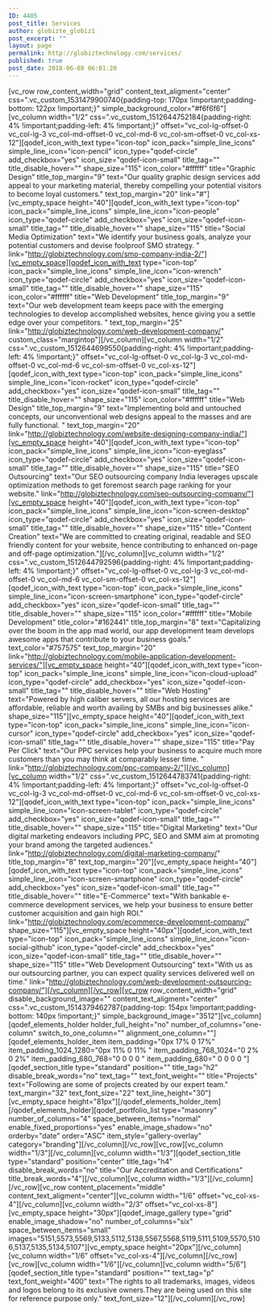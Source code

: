 ```yaml
---
ID: 4405
post_title: Services
author: globizte_globiz1
post_excerpt: ""
layout: page
permalink: http://globiztechnology.com/services/
published: true
post_date: 2018-06-08 06:01:20
---
```

[vc_row row_content_width="grid" content_text_aligment="center" css=".vc_custom_1531479900740{padding-top: 170px !important;padding-bottom: 122px !important;}" simple_background_color="#f6f6f6"][vc_column width="1/2" css=".vc_custom_1512644752184{padding-right: 4% !important;padding-left: 4% !important;}" offset="vc_col-lg-offset-0 vc_col-lg-3 vc_col-md-offset-0 vc_col-md-6 vc_col-sm-offset-0 vc_col-xs-12"][qodef_icon_with_text type="icon-top" icon_pack="simple_line_icons" simple_line_icon="icon-pencil" icon_type="qodef-circle" add_checkbox="yes" icon_size="qodef-icon-small" title_tag="" title_disable_hover="" shape_size="115" icon_color="#ffffff" title="Graphic Design" title_top_margin="9" text="Our quality graphic design services add appeal to your marketing material, thereby compelling your potential visitors to become loyal customers." text_top_margin="20" link="#"][vc_empty_space height="40"][qodef_icon_with_text type="icon-top" icon_pack="simple_line_icons" simple_line_icon="icon-people" icon_type="qodef-circle" add_checkbox="yes" icon_size="qodef-icon-small" title_tag="" title_disable_hover="" shape_size="115" title="Social Media Optimization" text="We identify your business goals, analyze your potential customers and devise foolproof SMO strategy. " link="http://globiztechnology.com/smo-company-india-2/"][vc_empty_space][qodef_icon_with_text type="icon-top" icon_pack="simple_line_icons" simple_line_icon="icon-wrench" icon_type="qodef-circle" add_checkbox="yes" icon_size="qodef-icon-small" title_tag="" title_disable_hover="" shape_size="115" icon_color="#ffffff" title="Web Development" title_top_margin="9" text="Our web development team keeps pace with the emerging technologies to develop accomplished websites, hence giving you a settle edge over your competitors. " text_top_margin="25" link="http://globiztechnology.com/web-development-company/" custom_class="margintop"][/vc_column][vc_column width="1/2" css=".vc_custom_1512644699550{padding-right: 4% !important;padding-left: 4% !important;}" offset="vc_col-lg-offset-0 vc_col-lg-3 vc_col-md-offset-0 vc_col-md-6 vc_col-sm-offset-0 vc_col-xs-12"][qodef_icon_with_text type="icon-top" icon_pack="simple_line_icons" simple_line_icon="icon-rocket" icon_type="qodef-circle" add_checkbox="yes" icon_size="qodef-icon-small" title_tag="" title_disable_hover="" shape_size="115" icon_color="#ffffff" title="Web Design" title_top_margin="9" text="Implementing bold and untouched concepts, our unconventional web designs appeal to the masses and are fully functional. " text_top_margin="20" link="http://globiztechnology.com/website-designing-company-india/"][vc_empty_space height="40"][qodef_icon_with_text type="icon-top" icon_pack="simple_line_icons" simple_line_icon="icon-eyeglass" icon_type="qodef-circle" add_checkbox="yes" icon_size="qodef-icon-small" title_tag="" title_disable_hover="" shape_size="115" title="SEO Outsourcing" text="Our SEO outsourcing company India leverages upscale optimization methods to get foremost search page ranking for your website." link="http://globiztechnology.com/seo-outsourcing-company/"][vc_empty_space height="40"][qodef_icon_with_text type="icon-top" icon_pack="simple_line_icons" simple_line_icon="icon-screen-desktop" icon_type="qodef-circle" add_checkbox="yes" icon_size="qodef-icon-small" title_tag="" title_disable_hover="" shape_size="115" title="Content Creation" text="We are committed to creating original, readable and SEO friendly content for your website, hence contributing to enhanced on-page and off-page optimization."][/vc_column][vc_column width="1/2" css=".vc_custom_1512644792596{padding-right: 4% !important;padding-left: 4% !important;}" offset="vc_col-lg-offset-0 vc_col-lg-3 vc_col-md-offset-0 vc_col-md-6 vc_col-sm-offset-0 vc_col-xs-12"][qodef_icon_with_text type="icon-top" icon_pack="simple_line_icons" simple_line_icon="icon-screen-smartphone" icon_type="qodef-circle" add_checkbox="yes" icon_size="qodef-icon-small" title_tag="" title_disable_hover="" shape_size="115" icon_color="#ffffff" title="Mobile Development" title_color="#162441" title_top_margin="8" text="Capitalizing over the boom in the app mad world, our app development team develops awesome apps that contribute to your business goals." text_color="#757575" text_top_margin="20" link="http://globiztechnology.com/mobile-application-development-services/"][vc_empty_space height="40"][qodef_icon_with_text type="icon-top" icon_pack="simple_line_icons" simple_line_icon="icon-cloud-upload" icon_type="qodef-circle" add_checkbox="yes" icon_size="qodef-icon-small" title_tag="" title_disable_hover="" title="Web Hosting" text="Powered by high caliber servers, all our hosting services are affordable, reliable and worth availing by SMBs and big businesses alike." shape_size="115"][vc_empty_space height="40"][qodef_icon_with_text type="icon-top" icon_pack="simple_line_icons" simple_line_icon="icon-cursor" icon_type="qodef-circle" add_checkbox="yes" icon_size="qodef-icon-small" title_tag="" title_disable_hover="" shape_size="115" title="Pay Per Click" text="Our PPC services help your business to acquire much more customers than you may think at comparably lesser time. " link="http://globiztechnology.com/ppc-company-2/"][/vc_column][vc_column width="1/2" css=".vc_custom_1512644783741{padding-right: 4% !important;padding-left: 4% !important;}" offset="vc_col-lg-offset-0 vc_col-lg-3 vc_col-md-offset-0 vc_col-md-6 vc_col-sm-offset-0 vc_col-xs-12"][qodef_icon_with_text type="icon-top" icon_pack="simple_line_icons" simple_line_icon="icon-screen-tablet" icon_type="qodef-circle" add_checkbox="yes" icon_size="qodef-icon-small" title_tag="" title_disable_hover="" shape_size="115" title="Digital Marketing" text="Our digital marketing endeavors including PPC, SEO and SMM aim at promoting your brand among the targeted audiences." link="http://globiztechnology.com/digital-marketing-company/" title_top_margin="8" text_top_margin="20"][vc_empty_space height="40"][qodef_icon_with_text type="icon-top" icon_pack="simple_line_icons" simple_line_icon="icon-screen-smartphone" icon_type="qodef-circle" add_checkbox="yes" icon_size="qodef-icon-small" title_tag="" title_disable_hover="" title="E-Commerce" text="With bankable e-commerce development services, we help your business to ensure better customer acquisition and gain high ROI." link="http://globiztechnology.com/ecommerce-development-company/" shape_size="115"][vc_empty_space height="40px"][qodef_icon_with_text type="icon-top" icon_pack="simple_line_icons" simple_line_icon="icon-social-github" icon_type="qodef-circle" add_checkbox="yes" icon_size="qodef-icon-small" title_tag="" title_disable_hover="" shape_size="115" title="Web Development Outsourcing" text="With us as our outsourcing partner, you can expect quality services delivered well on time." link="http://globiztechnology.com/web-development-outsourcing-company/"][/vc_column][/vc_row][vc_row row_content_width="grid" disable_background_image="" content_text_aligment="center" css=".vc_custom_1514379462787{padding-top: 154px !important;padding-bottom: 140px !important;}" simple_background_image="3512"][vc_column][qodef_elements_holder holder_full_height="no" number_of_columns="one-column" switch_to_one_column="" alignment_one_column=""][qodef_elements_holder_item item_padding="0px 17% 0 17%" item_padding_1024_1280="0px 11% 0 11% " item_padding_768_1024="0 2% 0 2%" item_padding_680_768="0 0 0 0 " item_padding_680=" 0 0 0 0 "][qodef_section_title type="standard" position="" title_tag="h2" disable_break_words="no" text_tag="" text_font_weight="" title="Projects" text="Following are some of projects created by our expert team." text_margin="32" text_font_size="22" text_line_height="30"][vc_empty_space height="81px"][/qodef_elements_holder_item][/qodef_elements_holder][qodef_portfolio_list type="masonry" number_of_columns="4" space_between_items="normal" enable_fixed_proportions="yes" enable_image_shadow="no" orderby="date" order="ASC" item_style="gallery-overlay" category="branding"][/vc_column][/vc_row][vc_row][vc_column width="1/3"][/vc_column][vc_column width="1/3"][qodef_section_title type="standard" position="center" title_tag="h4" disable_break_words="no" title="Our Accreditation and Certifications" title_break_words="4"][/vc_column][vc_column width="1/3"][/vc_column][/vc_row][vc_row content_placement="middle" content_text_aligment="center"][vc_column width="1/6" offset="vc_col-xs-4"][/vc_column][vc_column width="2/3" offset="vc_col-xs-8"][vc_empty_space height="30px"][qodef_image_gallery type="grid" enable_image_shadow="no" number_of_columns="six" space_between_items="small" images="5151,5573,5569,5133,5112,5138,5567,5568,5119,5111,5109,5570,5106,5137,5135,5134,5107"][vc_empty_space height="20px"][/vc_column][vc_column width="1/6" offset="vc_col-xs-4"][/vc_column][/vc_row][vc_row][vc_column width="1/6"][/vc_column][vc_column width="5/6"][qodef_section_title type="standard" position="" text_tag="p" text_font_weight="400" text="The rights to all trademarks, images, videos and logos belong to its exclusive owners.They are being used on this site for reference purpose only." text_font_size="12"][/vc_column][/vc_row]